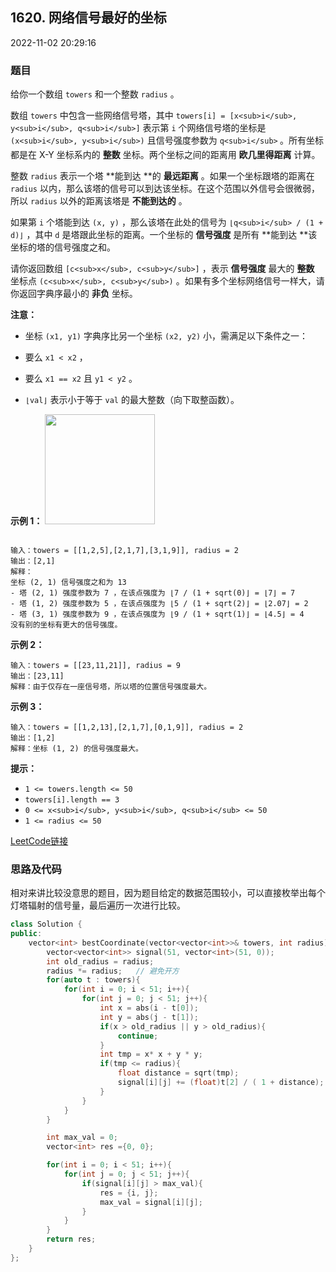 ## 1620. 网络信号最好的坐标

2022-11-02 20:29:16

### 题目

给你一个数组 ``towers`` 和一个整数 ``radius`` 。

数组  ``towers``  中包含一些网络信号塔，其中 ``towers[i] = [x<sub>i</sub>, y<sub>i</sub>, q<sub>i</sub>]`` 表示第 ``i`` 个网络信号塔的坐标是 ``(x<sub>i</sub>, y<sub>i</sub>)`` 且信号强度参数为 ``q<sub>i</sub>``<sub> </sub>。所有坐标都是在  X-Y 坐标系内的 **整数** 坐标。两个坐标之间的距离用 **欧几里得距离** 计算。

整数 ``radius`` 表示一个塔 **能到达 **的 **最远距离** 。如果一个坐标跟塔的距离在 ``radius`` 以内，那么该塔的信号可以到达该坐标。在这个范围以外信号会很微弱，所以 ``radius`` 以外的距离该塔是 **不能到达的** 。

如果第 ``i`` 个塔能到达 ``(x, y)`` ，那么该塔在此处的信号为 ``⌊q<sub>i</sub> / (1 + d)⌋`` ，其中 ``d`` 是塔跟此坐标的距离。一个坐标的 <b>信号强度</b> 是所有 **能到达 **该坐标的塔的信号强度之和。

请你返回数组 ``[c<sub>x</sub>, c<sub>y</sub>]`` ，表示 **信号强度** 最大的 **整数** 坐标点 ``(c<sub>x</sub>, c<sub>y</sub>)`` 。如果有多个坐标网络信号一样大，请你返回字典序最小的 **非负** 坐标。

**注意：**


- 坐标 ``(x1, y1)`` 字典序比另一个坐标 ``(x2, y2)`` 小，需满足以下条件之一：


- 要么 ``x1 < x2`` ，
- 要么 ``x1 == x2`` 且 ``y1 < y2`` 。


- ``⌊val⌋`` 表示小于等于 ``val`` 的最大整数（向下取整函数）。


 

**示例 1：**
<img alt="" src="https://assets.leetcode-cn.com/aliyun-lc-upload/uploads/2020/10/17/untitled-diagram.png" style="width: 176px; height: 176px;" />
```

输入：towers = [[1,2,5],[2,1,7],[3,1,9]], radius = 2
输出：[2,1]
解释：
坐标 (2, 1) 信号强度之和为 13
- 塔 (2, 1) 强度参数为 7 ，在该点强度为 ⌊7 / (1 + sqrt(0)⌋ = ⌊7⌋ = 7
- 塔 (1, 2) 强度参数为 5 ，在该点强度为 ⌊5 / (1 + sqrt(2)⌋ = ⌊2.07⌋ = 2
- 塔 (3, 1) 强度参数为 9 ，在该点强度为 ⌊9 / (1 + sqrt(1)⌋ = ⌊4.5⌋ = 4
没有别的坐标有更大的信号强度。
```

**示例 2：**

```
输入：towers = [[23,11,21]], radius = 9
输出：[23,11]
解释：由于仅存在一座信号塔，所以塔的位置信号强度最大。
```

**示例 3：**

```
输入：towers = [[1,2,13],[2,1,7],[0,1,9]], radius = 2
输出：[1,2]
解释：坐标 (1, 2) 的信号强度最大。
```

 

**提示：**


- ``1 <= towers.length <= 50``
- ``towers[i].length == 3``
- ``0 <= x<sub>i</sub>, y<sub>i</sub>, q<sub>i</sub> <= 50``
- ``1 <= radius <= 50``



[LeetCode链接](https://leetcode-cn.com/problems/coordinate-with-maximum-network-quality/)

### 思路及代码

相对来讲比较没意思的题目，因为题目给定的数据范围较小，可以直接枚举出每个灯塔辐射的信号量，最后遍历一次进行比较。

```cpp
class Solution {
public:
    vector<int> bestCoordinate(vector<vector<int>>& towers, int radius) {
        vector<vector<int>> signal(51, vector<int>(51, 0));
        int old_radius = radius;
        radius *= radius;   // 避免开方
        for(auto t : towers){
            for(int i = 0; i < 51; i++){
                for(int j = 0; j < 51; j++){
                    int x = abs(i - t[0]);
                    int y = abs(j - t[1]);
                    if(x > old_radius || y > old_radius){
                        continue;
                    }
                    int tmp = x* x + y * y;
                    if(tmp <= radius){
                        float distance = sqrt(tmp);
                        signal[i][j] += (float)t[2] / ( 1 + distance);
                    }
                }
            }
        }

        int max_val = 0;
        vector<int> res ={0, 0};

        for(int i = 0; i < 51; i++){
            for(int j = 0; j < 51; j++){
                if(signal[i][j] > max_val){
                    res = {i, j};
                    max_val = signal[i][j];
                }
            }
        }
        return res;
    }
};
```